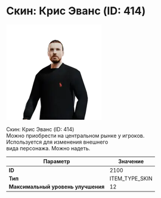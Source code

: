 # Скин: Крис Эванс (ID: 414)

![Item Image](../img/2100.webp?raw=true)

Скин: Крис Эванс (ID: 414)<br>Можно приобрести на центральном рынке у игроков.<br>Используется для изменения внешнего<br>вида персонажа. Можно надеть.


| Параметр | Значение |
|----------|----------|
| **ID** | 2100 |
| **Тип** | ITEM_TYPE_SKIN |
| **Максимальный уровень улучшения** | 12 |

